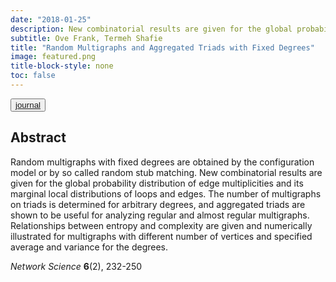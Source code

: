 ```yaml
---
date: "2018-01-25"
description: New combinatorial results are given for the global probability distribution of edge multiplicities and its marginal local distributions of loops and edges. The number of multigraphs on triads is determined for arbitrary degrees, and aggregated triads are shown to be useful for analyzing regular and almost regular multigraphs.
subtitle: Ove Frank, Termeh Shafie
title: "Random Multigraphs and Aggregated Triads with Fixed Degrees"
image: featured.png
title-block-style: none
toc: false
---
```


<button type="button" class="btn btn-outline-success"><a href="https://doi.org/10.1017/nws.2017.31">journal</a></button>


## Abstract 
Random multigraphs with fixed degrees are obtained by the configuration model or by so called random stub matching. New combinatorial results are given for the global probability distribution of edge multiplicities and its marginal local distributions of loops and edges. The number of multigraphs on triads is determined for arbitrary degrees, and aggregated triads are shown to be useful for analyzing regular and almost regular multigraphs. Relationships between entropy and complexity are given and numerically illustrated for multigraphs with different number of vertices and specified average and variance for the degrees.

*Network Science* **6**(2), 232-250

